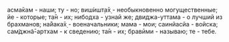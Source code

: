 асма̄кам - наши; ту - но; виш́ишт̣а̄х̣ - необыкновенно могущественные; йе - которые; та̄н - их; нибодха - узнай же; двиджа-уттама - о лучший из брахманов; на̄йака̄х̣ - военачальники; мама - мои; саинйасйа - войска; сам̇джн̃а̄-артхам - к сведению; та̄н - их; бравӣми - называю; те - тебе.